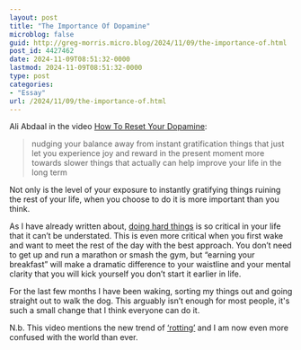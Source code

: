 ```yaml
---
layout: post
title: "The Importance Of Dopamine"
microblog: false
guid: http://greg-morris.micro.blog/2024/11/09/the-importance-of.html
post_id: 4427462
date: 2024-11-09T08:51:32-0000
lastmod: 2024-11-09T08:51:32-0000
type: post
categories:
- "Essay"
url: /2024/11/09/the-importance-of.html
---
```

Ali Abdaal in the video [How To Reset Your Dopamine](https://m.youtube.com/watch?v=l6BoSORXCUg&t=404s&pp=2AGUA5ACAQ%3D%3D):

> nudging your balance away from instant gratification things that just let you experience joy and reward in the present moment more towards slower things that actually can help improve your life in the long term

Not only is the level of your exposure to instantly gratifying things ruining the rest of your life, when you choose to do it is more important than you think.

As I have already written about, [doing hard things](https://gregmorris.co.uk/2024/08/08/do-hard-things.html) is so critical in your life that it can’t be understated. This is even more critical when you first wake and want to meet the rest of the day with the best approach. You don’t need to get up and run a marathon or smash the gym, but “earning your breakfast” will make a dramatic difference to your waistline and your mental clarity that you will kick yourself you don’t start it earlier in life.

For the last few months I have been waking, sorting my things out and going straight out to walk the dog. This arguably isn’t enough for most people, it's such a small change that I think everyone can do it.

N.b. This video mentions the new trend of [‘rotting’](https://www.health.com/what-is-bed-rotting-trend-7561395) and I am now even more confused with the world than ever. 


